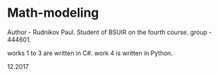 # Math-modeling

Author - Rudnikov Paul.
Student of BSUIR on the fourth course.
group - 444601.

works 1 to 3 are written in C#.
work 4 is written in Python.

12.2017

